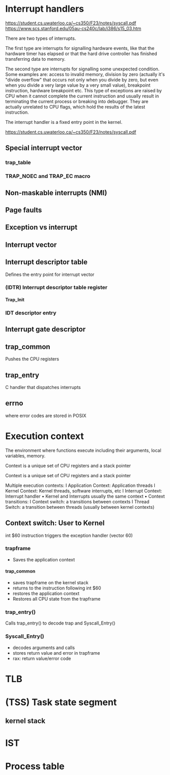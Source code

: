 # Interrupt handlers

https://student.cs.uwaterloo.ca/~cs350/F23/notes/syscall.pdf
https://www.scs.stanford.edu/05au-cs240c/lab/i386/s15_03.htm

There are two types of interrupts.

The first type are interrupts for signalling hardware events, like that the hardware timer has elapsed or that the hard drive controller has finished transferring data to memory.

The second type are interrupts for signalling some unexpected condition. Some examples are: access to invalid memory, division by zero (actually it's "divide overflow" that occurs not only when you divide by zero, but even when you divide a very large value by a very small value), breakpoint instruction, hardware breakpoint etc. This type of exceptions are raised by CPU when it cannot complete the current instruction and usually result in terminating the current process or breaking into debugger. They are actually unrelated to CPU flags, which hold the results of the latest instruction.

The interrupt handler is a fixed entry point in the kernel.

https://student.cs.uwaterloo.ca/~cs350/F23/notes/syscall.pdf


## Special interrupt vector

### trap_table

###  TRAP_NOEC and TRAP_EC macro

## Non-maskable interrupts (NMI)

## Page faults

## Exception vs interrupt

## Interrupt vector

## Interrupt descriptor table
Defines the entry point for interrupt vector

### (IDTR) Interrupt descriptor table register
#### Trap_Init

###  IDT descriptor entry


## Interrupt gate descriptor

## trap_common
Pushes the CPU registers
## trap_entry
C handler that dispatches interrupts

## errno
where error codes are stored in POSIX


# Execution context

The environment where functions execute including their arguments, local
variables, memory.

Context is a unique set of CPU registers and a stack pointer

Context is a unique set of CPU registers and a stack pointer

Multiple execution contexts:
I Application Context: Application threads
I Kernel Context: Kernel threads, software interrupts, etc
I Interrupt Context: Interrupt handler
• Kernel and Interrupts usually the same context
• Context transitions:
I Context switch: a transitions between contexts
I Thread Switch: a transition between threads (usually between kernel contexts)

## Context switch: User to Kernel
int $60 instruction triggers the exception handler (vector 60)

### trapframe
- Saves the application context

#### trap_common 
- saves trapframe on the kernel stack
- returns to the instruction following int $60
- restores the application context
- Restores all CPU state from the trapframe

### trap_entry()
Calls trap_entry() to decode trap and Syscall_Entry()

### Syscall_Entry()
- decodes arguments and calls
- stores return value and error in trapframe
- rax: return value/error code


# TLB

# (TSS) Task state segment
## kernel stack

# IST


# Process table



